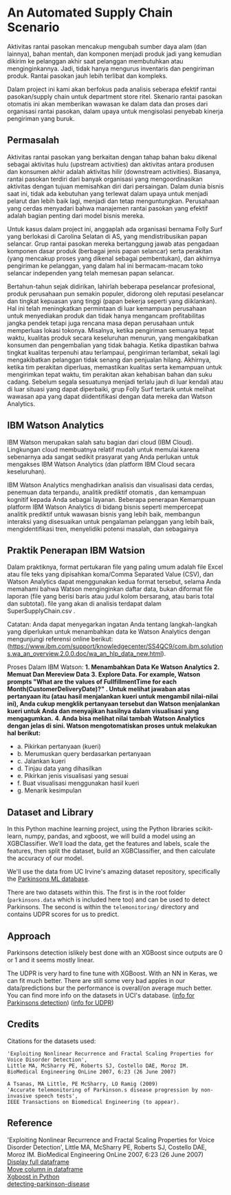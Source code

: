 # An Automated Supply Chain Scenario
Aktivitas rantai pasokan mencakup mengubah sumber daya alam (dan lainnya), bahan mentah, dan komponen menjadi produk jadi yang kemudian dikirim ke pelanggan akhir saat pelanggan membutuhkan atau menginginkannya. Jadi, tidak hanya mengurus inventaris dan pengiriman produk. Rantai pasokan jauh lebih terlibat dan kompleks.

Dalam project ini kami akan berfokus pada analisis seberapa efektif rantai pasokan/supply chain untuk department store ritel. Skenario rantai pasokan otomatis ini akan memberikan wawasan ke dalam data dan proses dari organisasi rantai pasokan, dalam upaya untuk mengisolasi penyebab kinerja pengiriman yang buruk.

## Permasalah
Aktivitas rantai pasokan yang berkaitan dengan tahap bahan baku dikenal sebagai aktivitas hulu (upstream activities) dan aktivitas antara produsen dan konsumen akhir adalah aktivitas hilir (downstream activities). Biasanya, rantai pasokan terdiri dari banyak organisasi yang mengoordinasikan aktivitas dengan tujuan memisahkan diri dari persaingan.
Dalam dunia bisnis saat ini, tidak ada kebutuhan yang terlewat dalam upaya untuk menjadi pelarut dan lebih baik lagi, menjadi dan tetap menguntungkan. Perusahaan yang cerdas menyadari bahwa manajemen rantai pasokan yang efektif adalah bagian penting dari model bisnis mereka.

Untuk kasus dalam project ini, anggaplah ada organisasi bernama Folly Surf yang berlokasi di Carolina Selatan di AS, yang mendistribusikan papan selancar. Grup rantai pasokan mereka bertanggung jawab atas pengadaan komponen dasar produk (berbagai jenis papan selancar) serta perakitan (yang mencakup proses yang dikenal sebagai pembentukan), dan akhirnya pengiriman ke pelanggan, yang dalam hal ini bermacam-macam toko selancar independen yang telah memesan papan selancar.

Bertahun-tahun sejak didirikan, lahirlah beberapa peselancar profesional, produk perusahaan pun semakin populer, didorong oleh reputasi peselancar dan tingkat kepuasan yang tinggi (papan bekerja seperti yang diiklankan). Hal ini telah meningkatkan permintaan di luar kemampuan perusahaan untuk menyediakan produk dan tidak hanya mengancam profitabilitas jangka pendek tetapi juga rencana masa depan perusahaan untuk memperluas lokasi tokonya.
Misalnya, ketika pengiriman semuanya tepat waktu, kualitas produk secara keseluruhan menurun, yang mengakibatkan konsumen dan pengembalian yang tidak bahagia. Ketika dipastikan bahwa tingkat kualitas terpenuhi atau terlampaui, pengiriman terlambat, sekali lagi mengakibatkan pelanggan tidak senang dan penjualan hilang. Akhirnya, ketika tim perakitan diperluas, memastikan kualitas serta kemampuan untuk mengirimkan tepat waktu, tim perakitan akan kehabisan bahan dan suku cadang.
Sebelum segala sesuatunya menjadi terlalu jauh di luar kendali atau di luar situasi yang dapat diperbaiki, grup Folly Surf tertarik untuk melihat wawasan apa yang dapat diidentifikasi dengan data mereka dan Watson Analytics. 

## IBM Watson Analytics
IBM Watson merupakan salah satu bagian dari cloud (IBM Cloud). Lingkungan cloud membuatnya relatif mudah untuk memulai karena sebenarnya ada sangat sedikit prasyarat yang Anda perlukan untuk mengakses IBM Watson Analytics (dan platform IBM Cloud secara keseluruhan).

IBM Watson Analytics menghadirkan analisis dan visualisasi data cerdas, penemuan data terpandu, analitik prediktif otomatis , dan kemampuan kognitif kepada Anda sebagai layanan. Beberapa penerapan Kemampuan platform IBM Watson Analytics di bidang bisnis seperti mempercepat analitik prediktif untuk wawasan bisnis yang lebih baik, membangun interaksi yang disesuaikan untuk pengalaman pelanggan yang lebih baik, mengidentifikasi tren, menyelidiki potensi masalah, dan sebagainya

## Praktik Penerapan IBM Watsion
Dalam praktiknya, format pertukaran file yang paling umum adalah file Excel atau file teks yang dipisahkan koma/Comma Separated Value (CSV), dan Watson Analytics dapat menggunakan kedua format tersebut, selama Anda memahami bahwa Watson menginginkan daftar data, bukan diformat file laporan (file yang berisi baris atau judul kolom bersarang, atau baris total dan subtotal). file yang akan di analisis terdapat dalam SuperSupplyChain.csv . 

Catatan: Anda dapat menyegarkan ingatan Anda tentang langkah-langkah yang diperlukan untuk menambahkan data ke Watson Analytics dengan mengunjungi referensi online berikut: (https://www.ibm.com/support/knowledgecenter/SS4QC9/com.ibm.solutions.wa_an_overview.2.0.0.doc/wa_an_hlp_data_new.html).

Proses Dalam IBM Watson:
**1. Menambahkan Data Ke Watson Analytics**
**2. Memuat Dan Mereview Data**
**3. Explore Data. For example, Watson prompts "What are the values of FullfillmentTime for each Month(CustomerDeliveryDate)?" . Untuk melihat jawaban atas pertanyaan itu (atau hasil menjalankan kueri untuk mengambil nilai-nilai ini), Anda cukup mengklik pertanyaan tersebut dan Watson menjalankan kueri untuk Anda dan menyajikan hasilnya dalam visualisasi yang mengagumkan.**
**4. Anda bisa melihat nilai tambah Watson Analytics dengan jelas di sini. Watson mengotomatiskan proses untuk melakukan hal berikut:**
- a. Pikirkan pertanyaan (kueri)
- b. Merumuskan query berdasarkan pertanyaan
- c. Jalankan kueri
- d. Tinjau data yang dihasilkan
- e. Pikirkan jenis visualisasi yang sesuai
- f. Buat visualisasi menggunakan hasil kueri
- g. Menarik kesimpulan


## Dataset and Library
In this Python machine learning project, using the Python libraries scikit-learn, numpy, pandas, and xgboost, we will build a model using an XGBClassifier. We’ll load the data, get the features and labels, scale the features, then split the dataset, build an XGBClassifier, and then calculate the accuracy of our model.

We'll use the data from UC Irvine's amazing dataset repository, specifically the [Parkinsons ML database](https://archive.ics.uci.edu/ml/machine-learning-databases/parkinsons/).

There are two datasets within this. The first is in the root folder (`parkinsons.data` which is included here too) and can be used to detect Parkinsons. The second is within the `telemonitoring/` directory and contains UDPR scores for us to predict.

## Approach

Parkinsons detection islikely best done with an XGBoost since outputs are 0 or 1 and it seems mostly linear.

The UDPR is very hard to fine tune with XGBoost. With an NN in Keras, we can fit much better. There are still some very bad apples in our data/predictions bur the performance is overall/on average much better.
You can find more info on the datasets in UCI's database. ([info for Parkinsons detection](https://archive.ics.uci.edu/ml/machine-learning-databases/parkinsons/parkinsons.names)) ([info for UDPR](https://archive.ics.uci.edu/ml/machine-learning-databases/parkinsons/telemonitoring/parkinsons_updrs.names))

## Credits

Citations for the datasets used:

```
'Exploiting Nonlinear Recurrence and Fractal Scaling Properties for Voice Disorder Detection', 
Little MA, McSharry PE, Roberts SJ, Costello DAE, Moroz IM. 
BioMedical Engineering OnLine 2007, 6:23 (26 June 2007)
```

```
A Tsanas, MA Little, PE McSharry, LO Ramig (2009)
'Accurate telemonitoring of Parkinson.s disease progression by non-invasive speech tests',
IEEE Transactions on Biomedical Engineering (to appear).
```

## Reference

'Exploiting Nonlinear Recurrence and Fractal Scaling Properties for Voice Disorder Detection', Little MA, McSharry PE, Roberts SJ, Costello DAE, Moroz IM. BioMedical Engineering OnLine 2007, 6:23 (26 June 2007)  
[Display full dataframe](https://stackoverflow.com/questions/11707586/how-do-i-expand-the-output-display-to-see-more-columns-of-a-pandas-dataframe)  
[Move column in dataframe](https://stackoverflow.com/questions/25122099/move-column-by-name-to-front-of-table-in-pandas)  
[Xgboost in Python](https://www.datacamp.com/community/tutorials/xgboost-in-python)  
[detecting-parkinson-disease](https://data-flair.training/blogs/python-machine-learning-project-detecting-parkinson-disease/)
